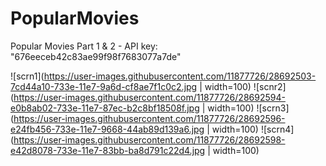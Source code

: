 # PopularMovies

Popular Movies Part 1 & 2 - API key: "676eeceb42c83ae99f98f7683077a7de"

![scrn1](https://user-images.githubusercontent.com/11877726/28692503-7cd44a10-733e-11e7-9a6d-cf8ae7f1c0c2.jpg | width=100) 
![scnr2](https://user-images.githubusercontent.com/11877726/28692594-e0b8ab02-733e-11e7-87ec-b2c8bf18508f.jpg | width=100)
![scrn3](https://user-images.githubusercontent.com/11877726/28692596-e24fb456-733e-11e7-9668-44ab89d139a6.jpg | width=100)
![scrn4](https://user-images.githubusercontent.com/11877726/28692598-e42d8078-733e-11e7-83bb-ba8d791c22d4.jpg | width=100)
